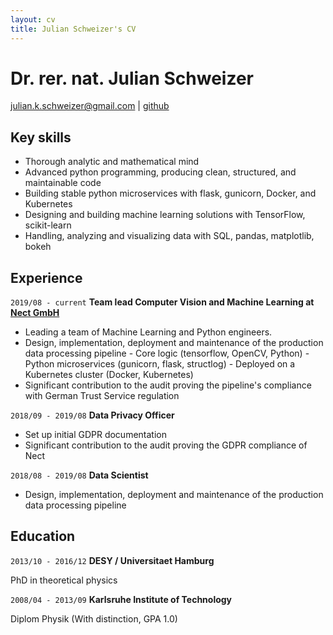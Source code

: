 ```yaml
---
layout: cv
title: Julian Schweizer's CV
---
```

# Dr. rer. nat. Julian Schweizer

<div id="webaddress">
<a href="julian.k.schweizer@gmail.com">julian.k.schweizer@gmail.com</a>
| <a href="https://github.com/neuneck">github</a>
</div>

## Key skills

- Thorough analytic and mathematical mind
- Advanced python programming, producing clean, structured, and maintainable code
- Building stable python microservices with flask, gunicorn, Docker, and Kubernetes
- Designing and building machine learning solutions with TensorFlow, scikit-learn
- Handling, analyzing and visualizing data with SQL, pandas, matplotlib, bokeh

## Experience

`2019/08 - current`
__Team lead Computer Vision and Machine Learning at [Nect GmbH](https://nect.com)__

- Leading a team of Machine Learning and Python engineers.
- Design, implementation, deployment and maintenance of the production data processing pipeline
      - Core logic (tensorflow, OpenCV, Python)
      - Python microservices (gunicorn, flask, structlog)
      - Deployed on a Kubernetes cluster (Docker, Kubernetes)
- Significant contribution to the audit proving the pipeline's compliance with German Trust Service regulation

`2018/09 - 2019/08`
__Data Privacy Officer__

- Set up initial GDPR documentation
- Significant contribution to the audit proving the GDPR compliance of Nect

`2018/08 - 2019/08`
__Data Scientist__

- Design, implementation, deployment and maintenance of the production data processing pipeline


## Education

`2013/10 - 2016/12`
__DESY / Universitaet Hamburg__

PhD in theoretical physics

`2008/04 - 2013/09`
__Karlsruhe Institute of Technology__

Diplom Physik (With distinction, GPA 1.0)

<!-- ### Footer

Last updated: Aug 2021 -->
